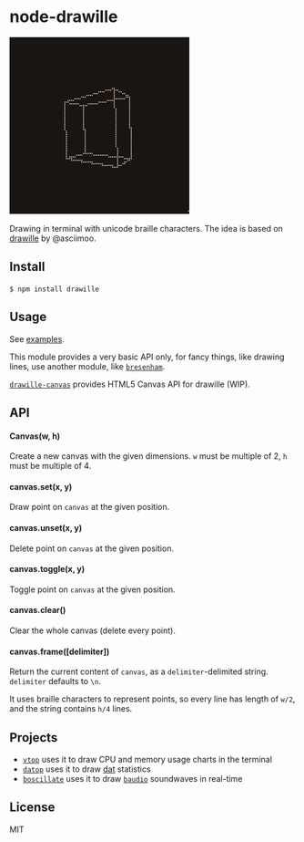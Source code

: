 node-drawille
=============

![cube](cube.gif)

Drawing in terminal with unicode braille characters.
The idea is based on [drawille](https://github.com/asciimoo/drawille)
by @asciimoo.

## Install

```
$ npm install drawille
```

## Usage

See [examples](examples).

This module provides a very basic API only, for fancy things,
like drawing lines, use another module,
like [`bresenham`](https://github.com/madbence/node-bresenham).

[`drawille-canvas`](https://github.com/madbence/node-drawille-canvas) provides HTML5 Canvas API for drawille (WIP).

## API

#### Canvas(w, h)

Create a new canvas with the given dimensions.
`w` must be multiple of 2, `h` must be multiple of 4.

#### canvas.set(x, y)

Draw point on `canvas` at the given position.

#### canvas.unset(x, y)

Delete point on `canvas` at the given position.

#### canvas.toggle(x, y)

Toggle point on `canvas` at the given position.

#### canvas.clear()

Clear the whole canvas (delete every point).

#### canvas.frame([delimiter])

Return the current content of `canvas`, as a `delimiter`-delimited
string. `delimiter` defaults to `\n`.

It uses braille characters to represent points,
so every line has length of `w/2`, and the string contains `h/4`
lines.

## Projects

- [`vtop`](https://github.com/MrRio/vtop) uses it to draw CPU and memory usage charts in the terminal
- [`datop`](https://github.com/maxogden/datop) uses it to draw [dat](https://github.com/maxogden/dat) statistics
- [`boscillate`](https://www.npmjs.org/package/boscillate) uses it to draw [`baudio`](https://github.com/substack/baudio) soundwaves in real-time

## License

MIT
